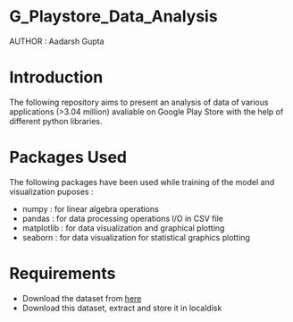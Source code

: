 # G_Playstore_Data_Analysis

AUTHOR : Aadarsh Gupta

# Introduction

The following repository aims to present an analysis of data of various applications (>3.04 million) avaliable on Google Play Store with the help of different python libraries.

# Packages Used

The following packages have been used while training of the model and visualization puposes :
- numpy : for linear algebra operations
- pandas : for data processing operations I/O in CSV file
- matplotlib : for data visualization and graphical plotting
- seaborn : for data visualization for statistical graphics plotting

# Requirements

- Download the dataset from [here](https://docs.google.com/spreadsheets/d/1JQLa7W-ApRx3_Z-qRe9bbtGSe9cQyk1Mm2tjFBx4Ik8/edit?usp=drive_web&ouid=100147762352825217273)
- Download this dataset, extract and store it in localdisk
